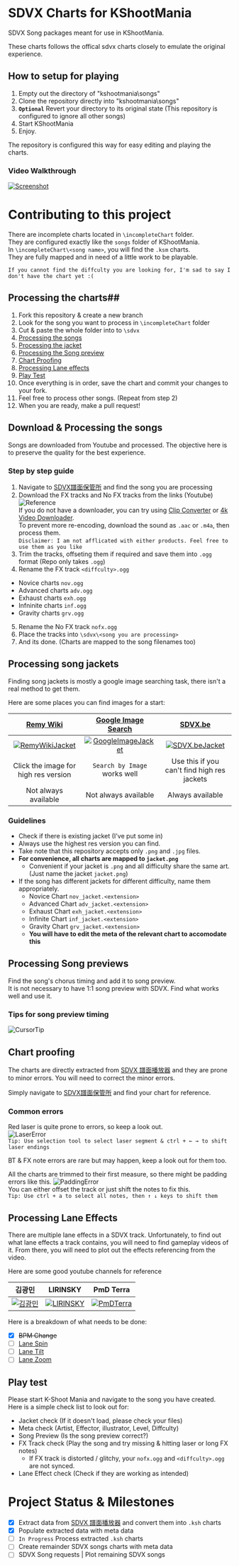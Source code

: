 # SDVX Charts for KShootMania #

SDVX Song packages meant for use in KShootMania. 

These charts follows the offical sdvx charts closely to emulate the original experience.

## How to setup for playing ##
1. Empty out the directory of "kshootmania\songs"
2. Clone the repository directly into "kshootmania\songs"
3. **`Optional`** Revert your directory to its original state (This repository is configured to ignore all other songs)
4. Start KShootMania
5. Enjoy.

The repository is configured this way for easy editing and playing the charts.

### Video Walkthrough ###
[![Screenshot](http://schinizer.github.io/kshootmaniasdvx/githubTutorials/VideoWalkthrough.png)](https://www.youtube.com/watch?v=3Sh1gX-e9JE)

# Contributing to this project #

There are incomplete charts located in `\incompleteChart` folder.  
They are configured exactly like the `songs` folder of KShootMania.  
In `\incompleteChart\<song name>`, you will find the `.ksm` charts.  
They are fully mapped and in need of a little work to be playable.  

`If you cannot find the diffculty you are looking for, I'm sad to say I don't have the chart yet :(`

## Processing the charts##
1. Fork this repository & create a new branch
2. Look for the song you want to process in `\incompleteChart` folder
3. Cut & paste the whole folder into to `\sdvx`
4. [Processing the songs](https://github.com/Schinizer/kshootmaniasdvx#download--processing-the-songs)
5. [Processing the jacket](https://github.com/Schinizer/kshootmaniasdvx#processing-song-jackets)
6. [Processing the Song preview](https://github.com/Schinizer/kshootmaniasdvx#processing-song-previews)
7. [Chart Proofing](https://github.com/Schinizer/kshootmaniasdvx#chart-proofing)
8. [Processing Lane effects](https://github.com/Schinizer/kshootmaniasdvx#processing-lane-effects)
9. [Play Test](https://github.com/Schinizer/kshootmaniasdvx#play-test)
10. Once everything is in order, save the chart and commit your changes to your fork. 
11. Feel free to process other songs. (Repeat from step 2)
12. When you are ready, make a pull request!
 
## Download & Processing the songs ##
Songs are downloaded from Youtube and processed. The objective here is to preserve the quality for the best experience.

### Step by step guide ###
1. Navigate to [SDVX譜面保管所](http://www.sdvx.be/) and find the song you are processing
2. Download the FX tracks and No FX tracks from the links (Youtube)  
![Reference](http://schinizer.github.io/kshootmaniasdvx/githubTutorials/SongDownload.png)  
If you do not have a downloader, you can try using [Clip Converter](http://www.clipconverter.cc/) or [4k Video Downloader](https://www.4kdownload.com/products/product-videodownloader).  
To prevent more re-encoding, download the sound as `.aac` or `.m4a`, then process them.  
`Disclaimer: I am not afflicated with either products. Feel free to use them as you like`
3. Trim the tracks, offseting them if required and save them into `.ogg` format (Repo only takes `.ogg`)
4. Rename the FX track `<diffculty>.ogg`
  * Novice charts `nov.ogg`
  * Advanced charts `adv.ogg`
  * Exhaust charts `exh.ogg`
  * Infninite charts `inf.ogg`
  * Gravity charts `grv.ogg`
5. Rename the No FX track `nofx.ogg`
6. Place the tracks into `\sdvx\<song you are processing>`  
7. And its done. (Charts are mapped to the song filenames too)

## Processing song jackets ##
Finding song jackets is mostly a google image searching task, there isn't a real method to get them.  

Here are some places you can find images for a start:  

[Remy Wiki](https://remywiki.com/SOUND_VOLTEX_Information) | [Google Image Search](https://images.google.com/) | [SDVX.be](http://www.sdvx.be/)
:------------: | :-------------: | :-------------:
[![RemyWikiJacket](http://schinizer.github.io/kshootmaniasdvx/githubTutorials/RemyWikiJacket.png)](https://remywiki.com/SOUND_VOLTEX_Information) | [![GoogleImageJacket](http://schinizer.github.io/kshootmaniasdvx/githubTutorials/GoogleImageSearch.png)](https://images.google.com/) | [![SDVX.beJacket](http://schinizer.github.io/kshootmaniasdvx/githubTutorials/SdvxBe.png)](http://www.sdvx.be/)
Click the image for high res version | `Search by Image` works well | Use this if you can't find high res jackets  
Not always available | Not always available | Always available  

### Guidelines ###
  - Check if there is existing jacket (I've put some in)
  - Always use the highest res version you can find.  
  - Take note that this repository accepts only `.png` and `.jpg` files.
  - **For convenience, all charts are mapped to `jacket.png`**
    - Convenient if your jacket is `.png` and all difficulty share the same art. (Just name the jacket `jacket.png`)
  - If the song has different jackets for different difficulty, name them appropriately.
    - Novice Chart `nov_jacket.<extension>`
    - Advanced Chart `adv_jacket.<extension>`
    - Exhaust Chart `exh_jacket.<extension>`
    - Infinite Chart `inf_jacket.<extension>`
    - Gravity Chart `grv_jacket.<extension>`
    - **You will have to edit the meta of the relevant chart to accomodate this**

## Processing Song previews ##
Find the song's chorus timing and add it to song preview.  
It is not necessary to have 1:1 song preview with SDVX. Find what works well and use it.  

### Tips for song preview timing ###
![CursorTip](http://schinizer.github.io/kshootmaniasdvx/githubTutorials/Cursor.gif)

## Chart proofing ##
The charts are directly extracted from [SDVX 譜面播放器](http://sdvx-sheet.github.io/) and they are prone to minor errors. You will need to correct the minor errors.  

Simply navigate to [SDVX譜面保管所](http://www.sdvx.be/) and find your chart for reference.

### Common errors ###
Red laser is quite prone to errors, so keep a look out.  
![LaserError](http://schinizer.github.io/kshootmaniasdvx/githubTutorials/LaserError.png)  
`Tip: Use selection tool to select laser segment & ctrl + ← → to shift laser endings`  

BT & FX note errors are rare but may happen, keep a look out for them too.  

All the charts are trimmed to their first measure, so there might be padding errors like this.
![PaddingError](http://schinizer.github.io/kshootmaniasdvx/githubTutorials/PaddingError.png)  
You can either offset the track or just shift the notes to fix this.  
`Tip: Use ctrl + a to select all notes, then ↑ ↓ keys to shift them`  

## Processing Lane Effects ##
There are multiple lane effects in a SDVX track. Unfortunately, to find out what lane effects a track contains, you will need to find gameplay videos of it. From there, you will need to plot out the effects referencing from the video.

Here are some good youtube channels for reference  

김광민 | LIRINSKY | PmD Terra  
:----------: | :-----------: | :----------: 
[![김광민](https://yt3.ggpht.com/-EaeNq__geTk/AAAAAAAAAAI/AAAAAAAAAAA/smob9qOjfEc/s900-c-k-no/photo.jpg)](https://www.youtube.com/channel/UCbb00aZbCf5_WDMSxXYQSVQ) | [![LIRINSKY](https://yt3.ggpht.com/-G9CsF3hZSdM/AAAAAAAAAAI/AAAAAAAAAAA/amfTSRooj4I/s900-c-k-no/photo.jpg)](https://www.youtube.com/user/lirinsky) | [![PmDTerra](https://yt3.ggpht.com/-Te8JewC4tVw/AAAAAAAAAAI/AAAAAAAAAAA/EXotiRWc7xw/s900-c-k-no/photo.jpg)](https://www.youtube.com/channel/UCh1i3ODEGeslRpIL50v7JtA)  

Here is a breakdown of what needs to be done:  
- [x] ~~BPM Change~~
- [ ] [Lane Spin](http://gfycat.com/RepentantFortunateItaliangreyhound)
- [ ] [Lane Tilt](http://gfycat.com/WellmadeExhaustedCarp)
- [ ] [Lane Zoom](http://gfycat.com/CircularBountifulBarasinga)

## Play test ##
Please start K-Shoot Mania and navigate to the song you have created.  
Here is a simple check list to look out for:  
- Jacket check (If it doesn't load, please check your files)
- Meta check (Artist, Effector, illustrator, Level, Diffculty)
- Song Preview (Is the song preview correct?)
- FX Track check (Play the song and try missing & hitting laser or long FX notes)
  - If FX track is distorted / glitchy, your `nofx.ogg` and `<diffculty>.ogg` are not synced.
- Lane Effect check (Check if they are working as intended)

# Project Status & Milestones #
- [x] Extract data from [SDVX 譜面播放器](http://sdvx-sheet.github.io/) and convert them into `.ksh` charts
- [x] Populate extracted data with meta data
- [ ] `In Progress` Process extracted `.ksh` charts
- [ ] Create remainder SDVX songs charts with meta data
- [ ] SDVX Song requests | Plot remaining SDVX songs
